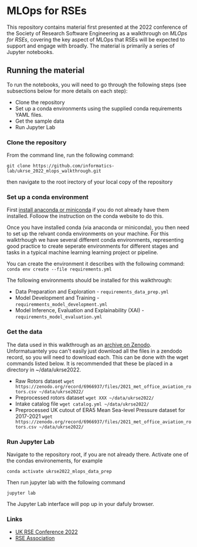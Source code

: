 # MLOps for RSEs
This repository contains material first presented at the 2022 conference of the Society of Research Software Engineering as a walkthrough on *MLOps for RSEs*, covering the key aspect of MLOps that RSEs will be expected to support and engage with broadly. The material is primarily a series of Jupyter notebooks.

## Running the material

To run the notebooks, you will need to go through the following steps (see subsections below for more details on each step):
* Clone the repository
* Set up a conda environments using the supplied conda requirements YAML files.
* Get the sample data
* Run Jupyter Lab

### Clone the repository

From the command line, run the following command:

```
git clone https://github.com/informatics-lab/ukrse_2022_mlops_walkthrough.git
```
then navigate to the root irectory of your local copy of the repository 

### Set up a conda environment

First [install anaconda or miniconda](https://docs.conda.io/projects/conda/en/latest/user-guide/install/linux.html) if you do not already have them installed. Folloow the instruction on the conda website to do this.

Once you have installed conda (via anaconda or miniconda), you then need to set up the relvant conda environments on your machine. For this walktrhough we have several different conda environments, representing good practice to create seperate environments for different stages and tasks in a typical machine learning learning project or pipeline.

You can create the environment it describes with the following command:
```conda env create --file requirements.yml```

The following environments should be installed for this walkthrough:
* Data Preparation and Exploration - `requirements_data_prep.yml`
* Model Development and Training - `requiremments_model_development.yml`
* Model Inference, Evaluation and Explainability (XAI) - `requirements_model_evaluation.yml`

### Get the data

The data used in this walkthrough as an [archive on Zenodo](https://doi.org/10.5281/zenodo.6966936). Unformatuantely you can't easily just download all the files in a zendodo record, so you will need to download each. This can be done with the wget commands listed below. It is recommended that these be placed in a directory in ~/data/ukrse2022. 
* Raw Rotors dataset `wget https://zenodo.org/record/6966937/files/2021_met_office_aviation_rotors.csv ~/data/ukrse2022/`
* Preprocessed rotors dataset `wget XXX ~/data/ukrse2022/`
* Intake catalog file `wget catalog.yml ~/data/ukrse2022/`
* Preprocessed UK cutout of ERA5 Mean Sea-level Pressure dataset for 2017-2021 `wget https://zenodo.org/record/6966937/files/2021_met_office_aviation_rotors.csv ~/data/ukrse2022/`

### Run Jupyter Lab

Navigate to the repository root, if you are not already there. Activate one of the condas environements, for example 
```
conda activate ukrse2022_mlops_data_prep
```
Then run jupyter lab with the following command
```
jupyter lab
```
The Jupyter Lab interface will pop up in your dafuly browser.


### Links
* [UK RSE Conference 2022](https://rsecon2022.society-rse.org/)
* [RSE Association](https://society-rse.org/)
